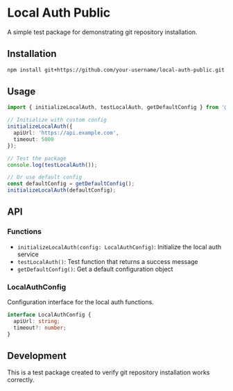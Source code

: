 # Local Auth Public

A simple test package for demonstrating git repository installation.

## Installation

```bash
npm install git+https://github.com/your-username/local-auth-public.git
```

## Usage

```typescript
import { initializeLocalAuth, testLocalAuth, getDefaultConfig } from '@inovus-ltd/local-auth-public';

// Initialize with custom config
initializeLocalAuth({
  apiUrl: 'https://api.example.com',
  timeout: 5000
});

// Test the package
console.log(testLocalAuth());

// Or use default config
const defaultConfig = getDefaultConfig();
initializeLocalAuth(defaultConfig);
```

## API

### Functions

- `initializeLocalAuth(config: LocalAuthConfig)`: Initialize the local auth service
- `testLocalAuth()`: Test function that returns a success message
- `getDefaultConfig()`: Get a default configuration object

### LocalAuthConfig

Configuration interface for the local auth functions.

```typescript
interface LocalAuthConfig {
  apiUrl: string;
  timeout?: number;
}
```

## Development

This is a test package created to verify git repository installation works correctly.
